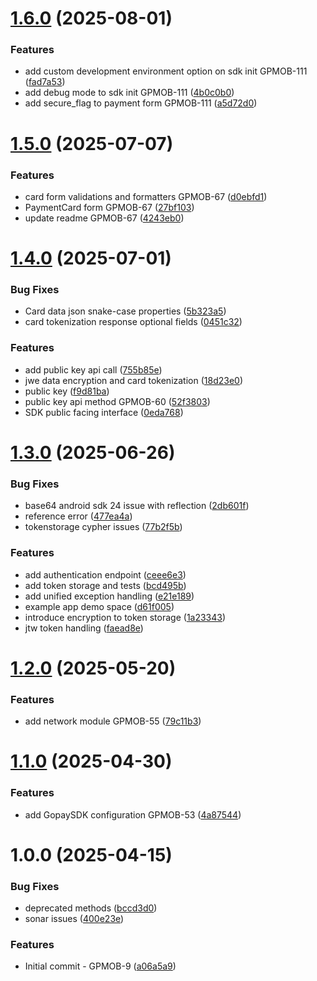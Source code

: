 # [1.6.0](https://bitbucket.org/gp-gopay/gp-gw-android-sdk/compare/1.5.0...1.6.0) (2025-08-01)


### Features

* add custom development environment option on sdk init GPMOB-111 ([fad7a53](https://bitbucket.org/gp-gopay/gp-gw-android-sdk/commits/fad7a532e4263926ce9df76fbca913d3e6525e1f))
* add debug mode to sdk init GPMOB-111 ([4b0c0b0](https://bitbucket.org/gp-gopay/gp-gw-android-sdk/commits/4b0c0b021234d87c19e24034b3ad1ab49f0ba8e2))
* add secure_flag to payment form GPMOB-111 ([a5d72d0](https://bitbucket.org/gp-gopay/gp-gw-android-sdk/commits/a5d72d0167349b546b7eb828ebf72d7d9915b299))

# [1.5.0](https://bitbucket.org/gp-gopay/gp-gw-android-sdk/compare/1.4.0...1.5.0) (2025-07-07)


### Features

* card form validations and formatters GPMOB-67 ([d0ebfd1](https://bitbucket.org/gp-gopay/gp-gw-android-sdk/commits/d0ebfd193a8e985875ef62d0d614b092f4876bd4))
* PaymentCard form GPMOB-67 ([27bf103](https://bitbucket.org/gp-gopay/gp-gw-android-sdk/commits/27bf1033cd0c709294e604ac40efb214b3614b07))
* update readme GPMOB-67 ([4243eb0](https://bitbucket.org/gp-gopay/gp-gw-android-sdk/commits/4243eb01717c6641e4b6962276d6692ded147e25))

# [1.4.0](https://bitbucket.org/gp-gopay/gp-gw-android-sdk/compare/1.3.0...1.4.0) (2025-07-01)


### Bug Fixes

* Card data json snake-case properties ([5b323a5](https://bitbucket.org/gp-gopay/gp-gw-android-sdk/commits/5b323a5e81f9ff7579fd608845852665ebccb000))
* card tokenization response optional fields ([0451c32](https://bitbucket.org/gp-gopay/gp-gw-android-sdk/commits/0451c320c0cff404f9c1067082a3913023b89676))


### Features

* add public key api call ([755b85e](https://bitbucket.org/gp-gopay/gp-gw-android-sdk/commits/755b85ee3eac7a779501d2e3ec46da73db614b3e))
* jwe data encryption and card tokenization ([18d23e0](https://bitbucket.org/gp-gopay/gp-gw-android-sdk/commits/18d23e095db04e729c9b6ff6681c42a32ea76ed6))
* public key ([f9d81ba](https://bitbucket.org/gp-gopay/gp-gw-android-sdk/commits/f9d81baca947ef7b74703f2027dda1e2bb362478))
* public key api method GPMOB-60 ([52f3803](https://bitbucket.org/gp-gopay/gp-gw-android-sdk/commits/52f38035628291e99c78c15552272877cec54162))
* SDK public facing interface ([0eda768](https://bitbucket.org/gp-gopay/gp-gw-android-sdk/commits/0eda768ec8c049645cad89765f271c608b8aac2c))

# [1.3.0](https://bitbucket.org/gp-gopay/gp-gw-android-sdk/compare/1.2.0...1.3.0) (2025-06-26)


### Bug Fixes

* base64 android sdk 24 issue with reflection ([2db601f](https://bitbucket.org/gp-gopay/gp-gw-android-sdk/commits/2db601f9c4c7968aaf6910a394b375b094b2bd96))
* reference error ([477ea4a](https://bitbucket.org/gp-gopay/gp-gw-android-sdk/commits/477ea4ae19f8dae241c9fd035522d95c3f217f84))
* tokenstorage cypher issues ([77b2f5b](https://bitbucket.org/gp-gopay/gp-gw-android-sdk/commits/77b2f5b09ae5461c80a558a230f693a28c751252))


### Features

* add authentication endpoint ([ceee6e3](https://bitbucket.org/gp-gopay/gp-gw-android-sdk/commits/ceee6e3ad219baa8b16ddc08d681646ddd667a6f))
* add token storage and tests ([bcd495b](https://bitbucket.org/gp-gopay/gp-gw-android-sdk/commits/bcd495bdfb0035056cd041f71b7e6a6a96e94b99))
* add unified exception handling ([e21e189](https://bitbucket.org/gp-gopay/gp-gw-android-sdk/commits/e21e1894d127c533ced6e051460ad8113f853260))
* example app demo space ([d61f005](https://bitbucket.org/gp-gopay/gp-gw-android-sdk/commits/d61f005dab7d52db9791698ad79fa0983da4da64))
* introduce encryption to token storage ([1a23343](https://bitbucket.org/gp-gopay/gp-gw-android-sdk/commits/1a2334393167ebf79fa2858a3a04ed720abec84e))
* jtw token handling ([faead8e](https://bitbucket.org/gp-gopay/gp-gw-android-sdk/commits/faead8ee5db6be0f59e26ce543d7a7e24edabe16))

# [1.2.0](https://bitbucket.org/gp-gopay/gp-gw-android-sdk/compare/1.1.0...1.2.0) (2025-05-20)


### Features

* add network module GPMOB-55 ([79c11b3](https://bitbucket.org/gp-gopay/gp-gw-android-sdk/commits/79c11b3bb6c76bc123b4f23876eb45c36d6a3aed))

# [1.1.0](https://bitbucket.org/gp-gopay/gp-gw-android-sdk/compare/1.0.0...1.1.0) (2025-04-30)


### Features

*  add GopaySDK configuration GPMOB-53 ([4a87544](https://bitbucket.org/gp-gopay/gp-gw-android-sdk/commits/4a87544a2b64738be8db5c942136fc47eca42179))

# 1.0.0 (2025-04-15)


### Bug Fixes

* deprecated methods ([bccd3d0](https://bitbucket.org/gp-gopay/gp-gw-android-sdk/commits/bccd3d050f8a90a1bed63cc8f0125f4dba303d5e))
* sonar issues ([400e23e](https://bitbucket.org/gp-gopay/gp-gw-android-sdk/commits/400e23e7b5493ad2a09119eb842551b97c5ed895))


### Features

* Initial commit - GPMOB-9 ([a06a5a9](https://bitbucket.org/gp-gopay/gp-gw-android-sdk/commits/a06a5a9cdd66bb13a8dc0724e97bec82f0c700a5))
